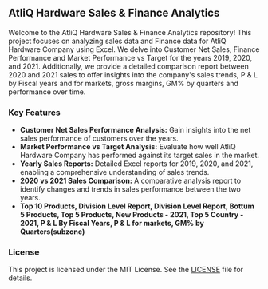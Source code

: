 
## AtliQ Hardware Sales & Finance Analytics

Welcome to the AtliQ Hardware Sales & Finance Analytics repository! This project focuses on analyzing sales data and Finance data for AtliQ Hardware Company using Excel. We delve into Customer Net Sales, Finance Performance and Market Performance vs Target for the years 2019, 2020, and 2021. Additionally, we provide a detailed comparison report between 2020 and 2021 sales to offer insights into the company's sales trends, P & L by Fiscal years and for markets, gross margins, GM% by quarters and performance over time.

### Key Features

- **Customer Net Sales Performance Analysis:** Gain insights into the net sales performance of customers over the years.
- **Market Performance vs Target Analysis:** Evaluate how well AtliQ Hardware Company has performed against its target sales in the market.
- **Yearly Sales Reports:** Detailed Excel reports for 2019, 2020, and 2021, enabling a comprehensive understanding of sales trends.
- **2020 vs 2021 Sales Comparison:** A comparative analysis report to identify changes and trends in sales performance between the two years.
- **Top 10 Products, Division Level Report, Division Level Report, Bottum 5 Products, Top 5 Products, New Products - 2021, Top 5 Country - 2021, P & L By Fiscal Years, P & L for markets,  GM% by Quarters(subzone)**

### License

This project is licensed under the MIT License. See the [LICENSE](LICENSE) file for details.
